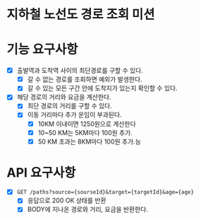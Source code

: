 # 지하철 노선도 경로 조회 미션

# 기능 요구사항

- [x] 출발역과 도착역 사이의 최단경로를 구할 수 있다.
    - [x] 갈 수 없는 경로를 조회하면 예외가 발생한다.
    - [x] 갈 수 있는 모든 구간 안에 도착지가 있는지 확인할 수 있다.
- [x] 해당 경로의 거리와 요금을 계산한다.
    - [x] 최단 경로의 거리를 구할 수 있다.
    - [x] 이동 거리마다 추가 운임이 부과된다.
        - [x] 10KM 이내이면 1250원으로 계산한다
        - [x] 10~50 KM는 5KM마다 100원 추가.
        - [x] 50 KM 초과는 8KM마다 100원 추가.능

# API 요구사항

- [x] `GET /paths?source={sourseId}&target={targetId}&age={age}`
    - [x] 응답으로 200 OK 상태를 반환
    - [x] BODY에 지나온 경로와 거리, 요금을 반환한다.
      <br>
